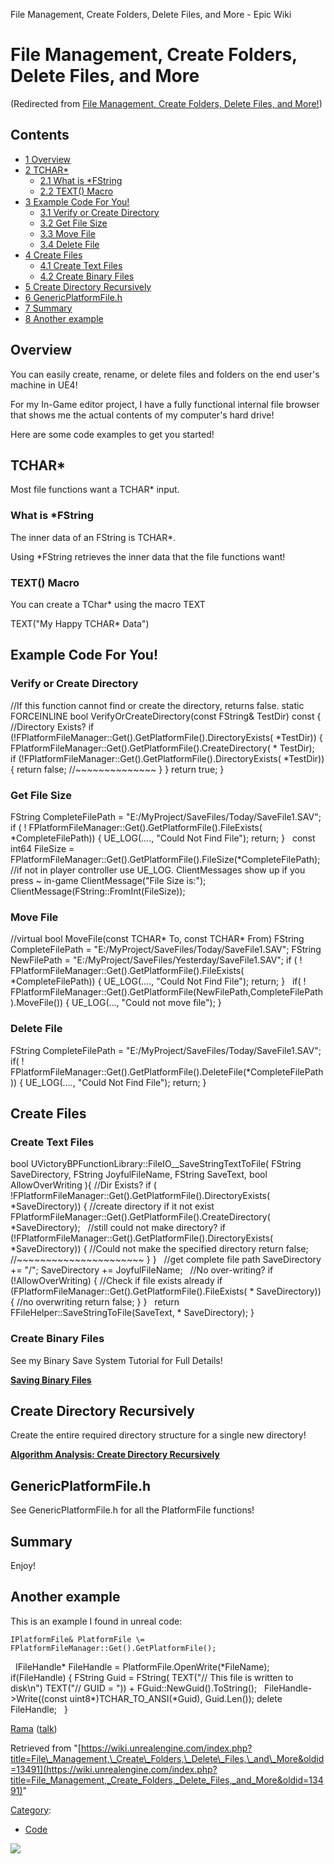File Management, Create Folders, Delete Files, and More - Epic Wiki                     

File Management, Create Folders, Delete Files, and More
=======================================================

(Redirected from [File Management, Create Folders, Delete Files, and More!](/index.php?title=File_Management,_Create_Folders,_Delete_Files,_and_More!&redirect=no "File Management, Create Folders, Delete Files, and More!"))

  

Contents
--------

*   [1 Overview](#Overview)
*   [2 TCHAR\*](#TCHAR.2A)
    *   [2.1 What is \*FString](#What_is_.2AFString)
    *   [2.2 TEXT() Macro](#TEXT.28.29_Macro)
*   [3 Example Code For You!](#Example_Code_For_You.21)
    *   [3.1 Verify or Create Directory](#Verify_or_Create_Directory)
    *   [3.2 Get File Size](#Get_File_Size)
    *   [3.3 Move File](#Move_File)
    *   [3.4 Delete File](#Delete_File)
*   [4 Create Files](#Create_Files)
    *   [4.1 Create Text Files](#Create_Text_Files)
    *   [4.2 Create Binary Files](#Create_Binary_Files)
*   [5 Create Directory Recursively](#Create_Directory_Recursively)
*   [6 GenericPlatformFile.h](#GenericPlatformFile.h)
*   [7 Summary](#Summary)
*   [8 Another example](#Another_example)

Overview
--------

You can easily create, rename, or delete files and folders on the end user's machine in UE4!

For my In-Game editor project, I have a fully functional internal file browser that shows me the actual contents of my computer's hard drive!

Here are some code examples to get you started!

TCHAR\*
-------

 Most file functions want a TCHAR\* input.

### What is \*FString

The inner data of an FString is TCHAR\*.

Using \*FString retrieves the inner data that the file functions want!

### TEXT() Macro

You can create a TChar\* using the macro TEXT

 TEXT("My Happy TCHAR\* Data")

Example Code For You!
---------------------

### Verify or Create Directory

//If this function cannot find or create the directory, returns false.
static FORCEINLINE bool VerifyOrCreateDirectory(const FString& TestDir) const
{
	//Directory Exists?
	if (!FPlatformFileManager::Get().GetPlatformFile().DirectoryExists( \*TestDir)) 
	{
		FPlatformFileManager::Get().GetPlatformFile().CreateDirectory( \* TestDir);
 
		if (!FPlatformFileManager::Get().GetPlatformFile().DirectoryExists( \*TestDir)) 
		{
			return false;
			//~~~~~~~~~~~~~~
		}
	}
	return true;
}

### Get File Size

FString CompleteFilePath \= "E:/MyProject/SaveFiles/Today/SaveFile1.SAV";
if ( ! FPlatformFileManager::Get().GetPlatformFile().FileExists( \*CompleteFilePath))
{
	UE\_LOG(...., "Could Not Find File");
	return;
}
 
const int64 FileSize \= FPlatformFileManager::Get().GetPlatformFile().FileSize(\*CompleteFilePath);
 
//if not in player controller use UE\_LOG. ClientMessages show up if you press ~ in-game
ClientMessage("File Size is:");
ClientMessage(FString::FromInt(FileSize));

### Move File

//virtual bool MoveFile(const TCHAR\* To, const TCHAR\* From)
FString CompleteFilePath \= "E:/MyProject/SaveFiles/Today/SaveFile1.SAV";
FString NewFilePath \= "E:/MyProject/SaveFiles/Yesterday/SaveFile1.SAV";
if ( ! FPlatformFileManager::Get().GetPlatformFile().FileExists( \*CompleteFilePath))
{
	UE\_LOG(...., "Could Not Find File");
	return;
}
 
if( ! FPlatformFileManager::Get().GetPlatformFile(NewFilePath,CompleteFilePath).MoveFile())
{
	UE\_LOG(..., "Could not move file");
}

### Delete File

FString CompleteFilePath \= "E:/MyProject/SaveFiles/Today/SaveFile1.SAV";
if( ! FPlatformFileManager::Get().GetPlatformFile().DeleteFile(\*CompleteFilePath))
{
	UE\_LOG(...., "Could Not Find File");
	return;
}

Create Files
------------

### Create Text Files

bool UVictoryBPFunctionLibrary::FileIO\_\_SaveStringTextToFile(
	FString SaveDirectory, 
	FString JoyfulFileName, 
	FString SaveText,
	bool AllowOverWriting
){
	//Dir Exists?
	if ( !FPlatformFileManager::Get().GetPlatformFile().DirectoryExists( \*SaveDirectory))
	{
		//create directory if it not exist
		FPlatformFileManager::Get().GetPlatformFile().CreateDirectory( \*SaveDirectory);
 
		//still could not make directory?
		if (!FPlatformFileManager::Get().GetPlatformFile().DirectoryExists( \*SaveDirectory))
		{
			//Could not make the specified directory
			return false;
			//~~~~~~~~~~~~~~~~~~~~~~
		}
	}
 
	//get complete file path
	SaveDirectory +\= "/";
	SaveDirectory +\= JoyfulFileName;
 
	//No over-writing?
	if (!AllowOverWriting)
	{
		//Check if file exists already
		if (FPlatformFileManager::Get().GetPlatformFile().FileExists( \* SaveDirectory))
		{
			//no overwriting
			return false;
		}
	}
 
	return FFileHelper::SaveStringToFile(SaveText, \* SaveDirectory);
}

### Create Binary Files

See my Binary Save System Tutorial for Full Details!

**[Saving Binary Files](/Save_System,_Read_%26_Write_Any_Data_to_Compressed_Binary_Files#Saving_Binary_Files "Save System, Read & Write Any Data to Compressed Binary Files")**

Create Directory Recursively
----------------------------

Create the entire required directory structure for a single new directory!

**[Algorithm Analysis: Create Directory Recursively](/Algorithm_Analysis:_Create_Directory_Recursively "Algorithm Analysis: Create Directory Recursively")**

GenericPlatformFile.h
---------------------

See GenericPlatformFile.h for all the PlatformFile functions!

Summary
-------

Enjoy!

Another example
---------------

This is an example I found in unreal code:

	IPlatformFile& PlatformFile \= FPlatformFileManager::Get().GetPlatformFile();
 
	IFileHandle\* FileHandle \= PlatformFile.OpenWrite(\*FileName);
	if(FileHandle)
	{
		FString Guid \= FString(
			TEXT("// This file is written to disk\\n")
			TEXT("// GUID = "))
			+ FGuid::NewGuid().ToString();
 
		FileHandle\-\>Write((const uint8\*)TCHAR\_TO\_ANSI(\*Guid), Guid.Len());
		delete FileHandle;
 
	}

[Rama](/User:Rama "User:Rama") ([talk](/User_talk:Rama "User talk:Rama"))

Retrieved from "[https://wiki.unrealengine.com/index.php?title=File\_Management,\_Create\_Folders,\_Delete\_Files,\_and\_More&oldid=13491](https://wiki.unrealengine.com/index.php?title=File_Management,_Create_Folders,_Delete_Files,_and_More&oldid=13491)"

[Category](/Special:Categories "Special:Categories"):

*   [Code](/Category:Code "Category:Code")

  ![](https://tracking.unrealengine.com/track.png)